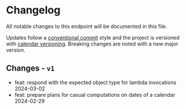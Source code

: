 # Changelog

All notable changes to this endpoint will be documented in this file.

Updates follow a [conventional commit][commits] style and the project is
versioned with [calendar versioning][calver]. Breaking changes are noted with a
new major version.

## Changes - `v1`

- feat: respond with the expected object type for lambda invocations 2024-03-02
- feat: prepare plans for casual computations on dates of a calendar 2024-02-29

<!-- a collection of links -->
[calver]: https://calver.org
[commits]: https://www.conventionalcommits.org/en/v1.0.0/
